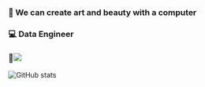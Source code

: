 ### 🎨  We can create art and beauty with a computer
### 💻  Data Engineer
### 🔧![](https://img.shields.io/badge/language-java-orange.svg)

![GitHub stats](https://github-readme-stats.vercel.app/api?username=NorthShip)
